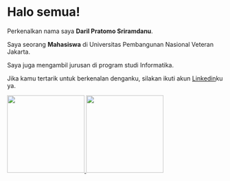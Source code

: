 # Halo semua! 

Perkenalkan nama saya **Daril Pratomo Sriramdanu**.

Saya seorang **Mahasiswa** di Universitas Pembangunan Nasional Veteran Jakarta.

Saya juga mengambil jurusan di program studi Informatika.

Jika kamu tertarik untuk berkenalan denganku, silakan ikuti akun [Linkedin](https://www.linkedin.com/in/darilpratomo/)ku ya.


<p align="left">
<a href="https://github.com/DarilPratomo">
  <img height="180em" src="https://github-readme-stats-eight-theta.vercel.app/api?username=DarilPratomo&show_icons=true&theme=algolia&include_all_commits=true&count_private=true"/>
  <img height="180em" src="https://github-readme-stats-eight-theta.vercel.app/api/top-langs/?username=DarilPratomo&layout=compact&langs_count=8&theme=algolia"/>
</a>
</p>
